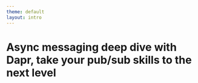 ```yaml
---
theme: default
layout: intro
---
```


# Async messaging deep dive with Dapr, take your pub/sub skills to the next level